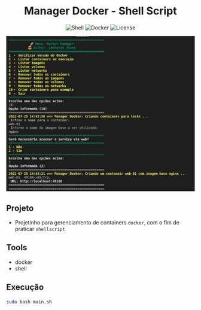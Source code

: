 <h1 align="center">Manager Docker - Shell Script </h1>

<p align="center">
  <img alt="Shell" src="https://img.shields.io/static/v1?label=Shell&message=Script&color=8257E5&labelColor=000000"  />
  <img alt="Docker" src="https://img.shields.io/static/v1?label=Docker&message=Container&color=8257E5&labelColor=000000"  />
  <img alt="License" src="https://img.shields.io/static/v1?label=license&message=MIT&color=49AA26&labelColor=000000">
</p>

<p align="center">
  <img alt="k8s" src="images/docker-manager-2.png">
</p>

## Projeto
- Projetinho para gerenciamento de containers `docker`, com o fim de praticar `shellscript` 

## Tools
- docker
- shell

## Execução
```bash
sudo bash main.sh
```

